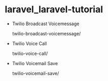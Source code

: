 # laravel_laravel-tutorial

- Twilio Broadcast Voicemessage
  
  twilio-broadcast-voicemessage/

- Twilio Voice Call

  twilio-voice-call/

- Twilio Voicemail Save

  twilio-voicemail-save/
